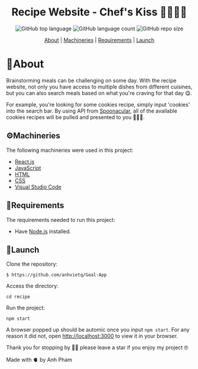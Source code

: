 <div align ='center'>

# Recipe Website - Chef's Kiss 👩🏻‍🍳✨

<img alt="GitHub top language" src="https://img.shields.io/github/languages/top/anhvietq/recipe?style=plastic">
<img alt="GitHub language count" src="https://img.shields.io/github/languages/count/anhvietq/recipe?style=plastic">
<img alt="GitHub repo size" src="https://img.shields.io/github/repo-size/anhvietq/recipe?style=plastic">


[About](https://github.com/anhvietq/recipe/edit/main/README.md#about) | 
[Machineries](https://github.com/anhvietq/recipe/edit/main/README.md#machinerird)  | 
[Requirements](https://github.com/anhvietq/recipe/edit/main/README.md#requirements)  | 
[Launch](https://github.com/anhvietq/recipe/edit/main/README.md#launch) 
</div>

# 📢About

Brainstorming meals can be challenging on some day. With the recipe website, not only you have access to multiple dishes from different cuisines, but you can also search meals based on what you're craving for that day 😋. 

For example, you're looking for some cookies recipe, simply input 'cookies' into the search bar. By using API from [Spoonacular](https://spoonacular.com/food-api), all of the available cookies recipes will be pulled and presented to you 🍪🙌🏻.
  
## ⚙️Machineries
The following machineries were used in this project: 
  - [React.js](https://reactjs.org)
  - [JavaScript](https://www.javascript.com)
  - [HTML](https://html.com)
  - [CSS](https://www.w3schools.com/css/)
  - [Visual Studio Code](https://code.visualstudio.com)
 
## 📑Requirements
The requirements needed to run this project: 
  - Have [Node.js](https://nodejs.org/en/) installed.

## 🚀Launch
  Clone the repository:
```
$ https://github.com/anhvietq/Goal-App
```
  Access the directory: 
```
cd recipe
```
  Run the project: 
``` 
npm start
```
  A browser popped up should be automic once you input ````npm start````. 
  For any reason it did not, open [http://localhost:3000](http://localhost:3000) to view it in your browser.
  
  
Thank you for stopping by 🫶🏻 please leave a star if you enjoy my project 🤓

Made with 🫀 by Anh Pham


